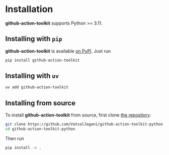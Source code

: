 Installation
============

**github-action-toolkit** supports Python >= 3.11.

## Installing with `pip`

**github-action-toolkit** is available [on PyPI](https://pypi.org/project/github-action-toolkit/). Just run

```bash
pip install github-action-toolkit
```

## Installing with `uv`

```bash
uv add github-action-toolkit
```

## Installing from source

To install **github-action-toolkit** from source, first clone [the repository](https://github.com/VatsalJagani/github-action-toolkit-python):

```bash
git clone https://github.com/VatsalJagani/github-action-toolkit-python.git
cd github-action-toolkit-python
```

Then run

```bash
pip install -e .
```
